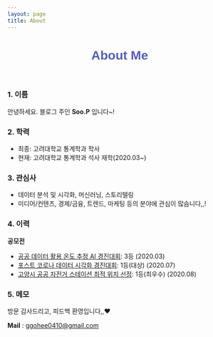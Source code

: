 ```yaml
---
layout: page
title: About
---
```


<html> <center><h1 style="color: rgb(83,93,187); font-weight: bold; font-family: 'Acme', sans-serif;">About Me</h1></center> <br></html>

### 1. 이름  

안녕하세요. 블로그 주인 **Soo.P** 입니다~!

### 2. 학력  

- 최종: 고려대학교 통계학과 학사
- 현재: 고려대학교 통계학과 석사 재학(2020.03~)

### 3. 관심사  

- 데이터 분석 및 시각화, 머신러닝, 스토리텔링  
- 미디어/컨텐츠, 경제/금융, 트렌드, 마케팅 등의 분야에 관심이 많슴니다,,!

### 4.  이력

**공모전**  
- [공공 데이터 활용 온도 추정 AI 경진대회](https://dacon.io/competitions/official/235584/overview/): 3등 (2020.03)
- [포스트 코로나 데이터 시각화 경진대회](https://dacon.io/competitions/official/235618/overview/): 1등(대상) (2020.07)
- [고양시 공공 자전거 스테이션 최적 위치 선정](https://compas.lh.or.kr/subj/past/info?subjNo=SBJ_2007_001): 1등(최우수) (2020.08)

### 5.  메모

방문 감사드리고, 피드백 환영입니다,,♥

**Mail** : ggohee0410@gmail.com  

<br>
